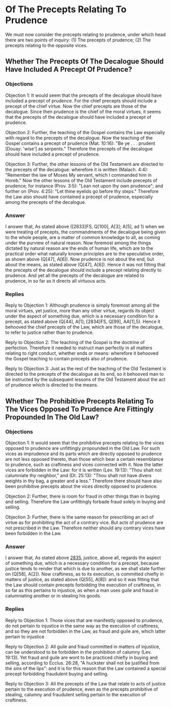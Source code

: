 # Of The Precepts Relating To Prudence

We must now consider the precepts relating to prudence, under which head there are two points of inquiry:
(1) The precepts of prudence;
(2) The precepts relating to the opposite vices.
## Whether The Precepts Of The Decalogue Should Have Included A Precept Of Prudence?

### Objections

Objection 1: It would seem that the precepts of the decalogue should have included a precept of prudence. For the chief precepts should include a precept of the chief virtue. Now the chief precepts are those of the decalogue. Since then prudence is the chief of the moral virtues, it seems that the precepts of the decalogue should have included a precept of prudence.

Objection 2: Further, the teaching of the Gospel contains the Law especially with regard to the precepts of the decalogue. Now the teaching of the Gospel contains a precept of prudence (Mat. 10:16): "Be ye . . . prudent [Douay: 'wise'] as serpents." Therefore the precepts of the decalogue should have included a precept of prudence.

Objection 3: Further, the other lessons of the Old Testament are directed to the precepts of the decalogue: wherefore it is written (Malach. 4:4): "Remember the law of Moses My servant, which I commanded him in Horeb." Now the other lessons of the Old Testament include precepts of prudence; for instance (Prov. 3:5): "Lean not upon thy own prudence"; and further on (Prov. 4:25): "Let thine eyelids go before thy steps." Therefore the Law also should have contained a precept of prudence, especially among the precepts of the decalogue.

### Answer



I answer that, As stated above ([2833]FS, Q[100], A[3]; A[5], ad 1) when we were treating of precepts, the commandments of the decalogue being given to the whole people, are a matter of common knowledge to all, as coming under the purview of natural reason. Now foremost among the things dictated by natural reason are the ends of human life, which are to the practical order what naturally known principles are to the speculative order, as shown above (Q[47], A[6]). Now prudence is not about the end, but about the means, as stated above (Q[47], A[6]). Hence it was not fitting that the precepts of the decalogue should include a precept relating directly to prudence. And yet all the precepts of the decalogue are related to prudence, in so far as it directs all virtuous acts.

### Replies

Reply to Objection 1: Although prudence is simply foremost among all the moral virtues, yet justice, more than any other virtue, regards its object under the aspect of something due, which is a necessary condition for a precept, as stated above (Q[44], A[1]; [2834]FS, Q[99], AA[1],5). Hence it behooved the chief precepts of the Law, which are those of the decalogue, to refer to justice rather than to prudence.

Reply to Objection 2: The teaching of the Gospel is the doctrine of perfection. Therefore it needed to instruct man perfectly in all matters relating to right conduct, whether ends or means: wherefore it behooved the Gospel teaching to contain precepts also of prudence.

Reply to Objection 3: Just as the rest of the teaching of the Old Testament is directed to the precepts of the decalogue as its end, so it behooved man to be instructed by the subsequent lessons of the Old Testament about the act of prudence which is directed to the means.
## Whether The Prohibitive Precepts Relating To The Vices Opposed To Prudence Are Fittingly Propounded In The Old Law?

### Objections

Objection 1: It would seem that the prohibitive precepts relating to the vices opposed to prudence are unfittingly propounded in the Old Law. For such vices as imprudence and its parts which are directly opposed to prudence are not less opposed thereto, than those which bear a certain resemblance to prudence, such as craftiness and vices connected with it. Now the latter vices are forbidden in the Law: for it is written (Lev. 19:13): "Thou shalt not calumniate thy neighbor," and (Dt. 25:13): "Thou shalt not have divers weights in thy bag, a greater and a less." Therefore there should have also been prohibitive precepts about the vices directly opposed to prudence.

Objection 2: Further, there is room for fraud in other things than in buying and selling. Therefore the Law unfittingly forbade fraud solely in buying and selling.

Objection 3: Further, there is the same reason for prescribing an act of virtue as for prohibiting the act of a contrary vice. But acts of prudence are not prescribed in the Law. Therefore neither should any contrary vices have been forbidden in the Law.

### Answer



I answer that, As stated above [2835](A[1]), justice, above all, regards the aspect of something due, which is a necessary condition for a precept, because justice tends to render that which is due to another, as we shall state further on (Q[58], A[2]). Now craftiness, as to its execution, is committed chiefly in matters of justice, as stated above (Q[55], A[8]): and so it was fitting that the Law should contain precepts forbidding the execution of craftiness, in so far as this pertains to injustice, as when a man uses guile and fraud in calumniating another or in stealing his goods.

### Replies

Reply to Objection 1: Those vices that are manifestly opposed to prudence, do not pertain to injustice in the same way as the execution of craftiness, and so they are not forbidden in the Law, as fraud and guile are, which latter pertain to injustice

Reply to Objection 2: All guile and fraud committed in matters of injustice, can be understood to be forbidden in the prohibition of calumny (Lev. 19:13). Yet fraud and guile are wont to be practiced chiefly in buying and selling, according to Ecclus. 26:28, "A huckster shall not be justified from the sins of the lips": and it is for this reason that the Law contained a special precept forbidding fraudulent buying and selling.

Reply to Objection 3: All the precepts of the Law that relate to acts of justice pertain to the execution of prudence, even as the precepts prohibitive of stealing, calumny and fraudulent selling pertain to the execution of craftiness.
